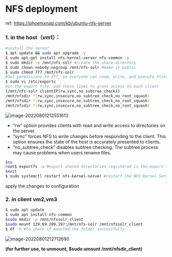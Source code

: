 # NFS deployment

ref: https://phoenixnap.com/kb/ubuntu-nfs-server



### 1. in the host（vm1）：

```sh
#install the server
$ apt update && sudo apt upgrade -y
$ sudo apt-get install nfs-kernel-server nfs-common -y
$ sudo mkdir -p /mnt/nfs-solr #create the share directory
$ sudo chown nobody:nogroup /mnt/nfs-solr #make it public
$ sudo chmod 777 /mnt/nfs-solr
#Set permissions to 777, so everyone can read, write, and execute files in this folder
$ sudo vi /etc/exports
#in the export file, add these lines to grant access to each client
(/mnt/nfs-solr clientIP(rw,sync,no_subtree_check))
/mnt/nfsdir *(rw,sync,insecure,no_subtree_check,no_root_squash)
/mnt/nfsdir *(rw,sync,insecure,no_subtree_check,no_root_squash)
/mnt/nfsdir *(rw,sync,insecure,no_subtree_check,no_root_squash)
```

![image-20220801212551613](https://markdown-1301334775.cos.eu-frankfurt.myqcloud.com/image-20220801212551613.png)

+ “rw” option provides clients with read and write access to directories on the server. 
+ “sync” forces NFS to write changes before responding to the client. This option ensures the state of the host is accurately presented to clients. 
+ “no_subtree_check” disables subtree checking. The subtree process may cause problems when users rename files.

```sh
$su
root$ exportfs -a #export shared directories registered in the export file
$exit
$ sudo systemctl restart nfs-kernel-server #restart the NFS Kernel Server to
```

apply the changes to configuration





### 2. in client vm2,vm3

```sh
$ sudo apt update
$ sudo apt install nfs-common
$sudo mkdir -p /mnt/nfssolr_client
$sudo mount 129.69.209.197:/mnt/nfs-solr /mnt/nfssolr_client
$ df -h #to check if mounted the folder successfully
```

![image-20220801212712690](https://markdown-1301334775.cos.eu-frankfurt.myqcloud.com/image-20220801212712690.png)



**(for further use, to unmount, $sudo umount /mnt/nfsdir_client)**
